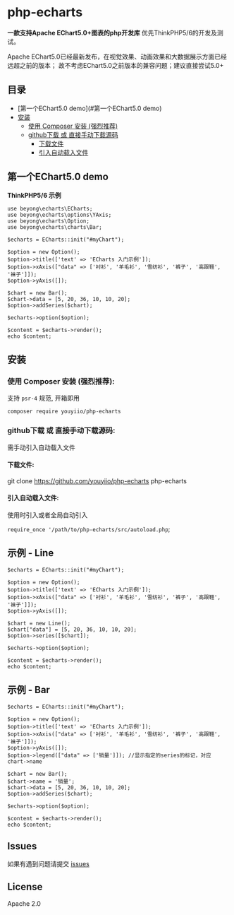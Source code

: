 # php-echarts

**一款支持Apache EChart5.0+图表的php开发库** 优先ThinkPHP5/6的开发及测试。

Apache EChart5.0已经最新发布，在视觉效果、动画效果和大数据展示方面已经远超之前的版本；
故不考虑EChart5.0之前版本的兼容问题；建议直接尝试5.0+


## 目录 
* [第一个EChart5.0 demo](#第一个EChart5.0 demo) 
* [安装](#安装) 
    * [使用 Composer 安装 (强烈推荐)](#使用-composer-安装-强烈推荐)
    * [github下载 或 直接手动下载源码](#github下载-或-直接手动下载源码)
        * [下载文件](#下载文件)
        * [引入自动载入文件](#引入自动载入文件)


## 第一个EChart5.0 demo

**ThinkPHP5/6 示例**
```
use beyong\echarts\ECharts;
use beyong\echarts\options\YAxis;
use beyong\echarts\Option;
use beyong\echarts\charts\Bar;

$echarts = ECharts::init("#myChart");

$option = new Option();
$option->title(['text' => 'ECharts 入门示例']);
$option->xAxis(["data" => ['衬衫', '羊毛衫', '雪纺衫', '裤子', '高跟鞋', '袜子']]);
$option->yAxis([]);

$chart = new Bar();
$chart->data = [5, 20, 36, 10, 10, 20];
$option->addSeries($chart);

$echarts->option($option);

$content = $echarts->render();
echo $content;
```



## 安装
### 使用 Composer 安装 (强烈推荐):
支持 `psr-4` 规范, 开箱即用
```
composer require youyiio/php-echarts
```

### github下载 或 直接手动下载源码:
需手动引入自动载入文件

#### 下载文件:
git clone https://github.com/youyiio/php-echarts php-echarts


#### 引入自动载入文件:
使用时引入或者全局自动引入

`require_once '/path/to/php-echarts/src/autoload.php`;



## 示例 - Line
```
$echarts = ECharts::init("#myChart");

$option = new Option();
$option->title(['text' => 'ECharts 入门示例']);
$option->xAxis(["data" => ['衬衫', '羊毛衫', '雪纺衫', '裤子', '高跟鞋', '袜子']]);
$option->yAxis([]);

$chart = new Line();
$chart["data"] = [5, 20, 36, 10, 10, 20];
$option->series([$chart]);

$echarts->option($option);

$content = $echarts->render();
echo $content;
```

## 示例 - Bar
```
$echarts = ECharts::init("#myChart");

$option = new Option();
$option->title(['text' => 'ECharts 入门示例']);
$option->xAxis(["data" => ['衬衫', '羊毛衫', '雪纺衫', '裤子', '高跟鞋', '袜子']]);
$option->yAxis([]);
$option->legend(["data" => ['销量']]); //显示指定的series的标记，对应chart->name

$chart = new Bar();
$chart->name = '销量';
$chart->data = [5, 20, 36, 10, 10, 20];
$option->addSeries($chart);

$echarts->option($option);

$content = $echarts->render();
echo $content;
```



## Issues
如果有遇到问题请提交 [issues](https://github.com/youyiio/php-echarts/issues)


## License
Apache 2.0
